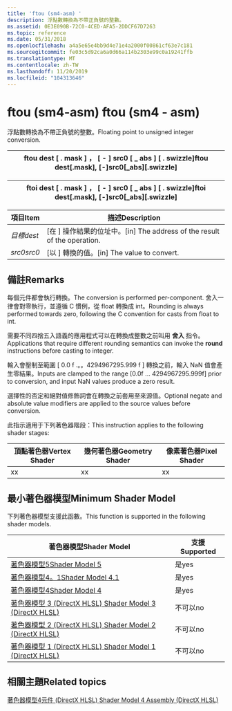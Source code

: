 ```yaml
---
title: 'ftou (sm4-asm) '
description: 浮點數轉換為不帶正負號的整數。
ms.assetid: 0E3E090B-72C0-4CED-AFA5-2DDCF67D7263
ms.topic: reference
ms.date: 05/31/2018
ms.openlocfilehash: a4a5e65e4bb9d4e71e4a2000f00861cf63e7c181
ms.sourcegitcommit: fe03c5d92ca6a0d66a114b2303e99c0a19241ffb
ms.translationtype: MT
ms.contentlocale: zh-TW
ms.lasthandoff: 11/20/2019
ms.locfileid: "104313646"
---
```

# <a name="ftou-sm4---asm"></a><span data-ttu-id="b448f-103">ftou (sm4-asm) </span><span class="sxs-lookup"><span data-stu-id="b448f-103">ftou (sm4 - asm)</span></span>

<span data-ttu-id="b448f-104">浮點數轉換為不帶正負號的整數。</span><span class="sxs-lookup"><span data-stu-id="b448f-104">Floating point to unsigned integer conversion.</span></span>



| <span data-ttu-id="b448f-105">ftou dest \[ . mask \] ， \[ - \] src0 \[ \_ abs \] \[ . swizzle\]</span><span class="sxs-lookup"><span data-stu-id="b448f-105">ftou dest\[.mask\], \[-\]src0\[\_abs\]\[.swizzle\]</span></span> |
|----------------------------------------------------|



 



| <span data-ttu-id="b448f-106">ftoi dest \[ . mask \] ， \[ - \] src0 \[ \_ abs \] \[ . swizzle\]</span><span class="sxs-lookup"><span data-stu-id="b448f-106">ftoi dest\[.mask\], \[-\]src0\[\_abs\]\[.swizzle\]</span></span> |
|----------------------------------------------------|



 



| <span data-ttu-id="b448f-107">項目</span><span class="sxs-lookup"><span data-stu-id="b448f-107">Item</span></span>                                                            | <span data-ttu-id="b448f-108">描述</span><span class="sxs-lookup"><span data-stu-id="b448f-108">Description</span></span>                                                    |
|-----------------------------------------------------------------|----------------------------------------------------------------|
| <span data-ttu-id="b448f-109"><span id="dest"></span><span id="DEST"></span>*目標*</span><span class="sxs-lookup"><span data-stu-id="b448f-109"><span id="dest"></span><span id="DEST"></span>*dest*</span></span><br/> | <span data-ttu-id="b448f-110">\[在 \] 操作結果的位址中。</span><span class="sxs-lookup"><span data-stu-id="b448f-110">\[in\] The address of the result of the operation.</span></span> <br/> |
| <span data-ttu-id="b448f-111"><span id="src0"></span><span id="SRC0"></span>*src0*</span><span class="sxs-lookup"><span data-stu-id="b448f-111"><span id="src0"></span><span id="SRC0"></span>*src0*</span></span><br/> | <span data-ttu-id="b448f-112">\[以 \] 轉換的值。</span><span class="sxs-lookup"><span data-stu-id="b448f-112">\[in\] The value to convert.</span></span><br/>                        |



 

## <a name="remarks"></a><span data-ttu-id="b448f-113">備註</span><span class="sxs-lookup"><span data-stu-id="b448f-113">Remarks</span></span>

<span data-ttu-id="b448f-114">每個元件都會執行轉換。</span><span class="sxs-lookup"><span data-stu-id="b448f-114">The conversion is performed per-component.</span></span> <span data-ttu-id="b448f-115">舍入一律會對零執行，並遵循 C 慣例，從 float 轉換成 int。</span><span class="sxs-lookup"><span data-stu-id="b448f-115">Rounding is always performed towards zero, following the C convention for casts from float to int.</span></span>

<span data-ttu-id="b448f-116">需要不同四捨五入語義的應用程式可以在轉換成整數之前叫用 **舍入** 指令。</span><span class="sxs-lookup"><span data-stu-id="b448f-116">Applications that require different rounding semantics can invoke the **round** instructions before casting to integer.</span></span>

<span data-ttu-id="b448f-117">輸入會壓制至範圍 \[ 0.0 f .。。4294967295.999 f \] 轉換之前，輸入 NaN 值會產生零結果。</span><span class="sxs-lookup"><span data-stu-id="b448f-117">Inputs are clamped to the range \[0.0f ... 4294967295.999f\] prior to conversion, and input NaN values produce a zero result.</span></span>

<span data-ttu-id="b448f-118">選擇性的否定和絕對值修飾詞會在轉換之前套用至來源值。</span><span class="sxs-lookup"><span data-stu-id="b448f-118">Optional negate and absolute value modifiers are applied to the source values before conversion.</span></span>

<span data-ttu-id="b448f-119">此指示適用于下列著色器階段：</span><span class="sxs-lookup"><span data-stu-id="b448f-119">This instruction applies to the following shader stages:</span></span>



| <span data-ttu-id="b448f-120">頂點著色器</span><span class="sxs-lookup"><span data-stu-id="b448f-120">Vertex Shader</span></span> | <span data-ttu-id="b448f-121">幾何著色器</span><span class="sxs-lookup"><span data-stu-id="b448f-121">Geometry Shader</span></span> | <span data-ttu-id="b448f-122">像素著色器</span><span class="sxs-lookup"><span data-stu-id="b448f-122">Pixel Shader</span></span> |
|---------------|-----------------|--------------|
| <span data-ttu-id="b448f-123">x</span><span class="sxs-lookup"><span data-stu-id="b448f-123">x</span></span>             | <span data-ttu-id="b448f-124">x</span><span class="sxs-lookup"><span data-stu-id="b448f-124">x</span></span>               | <span data-ttu-id="b448f-125">x</span><span class="sxs-lookup"><span data-stu-id="b448f-125">x</span></span>            |



 

## <a name="minimum-shader-model"></a><span data-ttu-id="b448f-126">最小著色器模型</span><span class="sxs-lookup"><span data-stu-id="b448f-126">Minimum Shader Model</span></span>

<span data-ttu-id="b448f-127">下列著色器模型支援此函數。</span><span class="sxs-lookup"><span data-stu-id="b448f-127">This function is supported in the following shader models.</span></span>



| <span data-ttu-id="b448f-128">著色器模型</span><span class="sxs-lookup"><span data-stu-id="b448f-128">Shader Model</span></span>                                              | <span data-ttu-id="b448f-129">支援</span><span class="sxs-lookup"><span data-stu-id="b448f-129">Supported</span></span> |
|-----------------------------------------------------------|-----------|
| [<span data-ttu-id="b448f-130">著色器模型5</span><span class="sxs-lookup"><span data-stu-id="b448f-130">Shader Model 5</span></span>](d3d11-graphics-reference-sm5.md)        | <span data-ttu-id="b448f-131">是</span><span class="sxs-lookup"><span data-stu-id="b448f-131">yes</span></span>       |
| [<span data-ttu-id="b448f-132">著色器模型4。1</span><span class="sxs-lookup"><span data-stu-id="b448f-132">Shader Model 4.1</span></span>](dx-graphics-hlsl-sm4.md)              | <span data-ttu-id="b448f-133">是</span><span class="sxs-lookup"><span data-stu-id="b448f-133">yes</span></span>       |
| [<span data-ttu-id="b448f-134">著色器模型4</span><span class="sxs-lookup"><span data-stu-id="b448f-134">Shader Model 4</span></span>](dx-graphics-hlsl-sm4.md)                | <span data-ttu-id="b448f-135">是</span><span class="sxs-lookup"><span data-stu-id="b448f-135">yes</span></span>       |
| [<span data-ttu-id="b448f-136">著色器模型 3 (DirectX HLSL) </span><span class="sxs-lookup"><span data-stu-id="b448f-136">Shader Model 3 (DirectX HLSL)</span></span>](dx-graphics-hlsl-sm3.md) | <span data-ttu-id="b448f-137">不可以</span><span class="sxs-lookup"><span data-stu-id="b448f-137">no</span></span>        |
| [<span data-ttu-id="b448f-138">著色器模型 2 (DirectX HLSL) </span><span class="sxs-lookup"><span data-stu-id="b448f-138">Shader Model 2 (DirectX HLSL)</span></span>](dx-graphics-hlsl-sm2.md) | <span data-ttu-id="b448f-139">不可以</span><span class="sxs-lookup"><span data-stu-id="b448f-139">no</span></span>        |
| [<span data-ttu-id="b448f-140">著色器模型 1 (DirectX HLSL) </span><span class="sxs-lookup"><span data-stu-id="b448f-140">Shader Model 1 (DirectX HLSL)</span></span>](dx-graphics-hlsl-sm1.md) | <span data-ttu-id="b448f-141">不可以</span><span class="sxs-lookup"><span data-stu-id="b448f-141">no</span></span>        |



 

## <a name="related-topics"></a><span data-ttu-id="b448f-142">相關主題</span><span class="sxs-lookup"><span data-stu-id="b448f-142">Related topics</span></span>

<dl> <dt>

[<span data-ttu-id="b448f-143">著色器模型4元件 (DirectX HLSL) </span><span class="sxs-lookup"><span data-stu-id="b448f-143">Shader Model 4 Assembly (DirectX HLSL)</span></span>](dx-graphics-hlsl-sm4-asm.md)
</dt> </dl>

 

 






